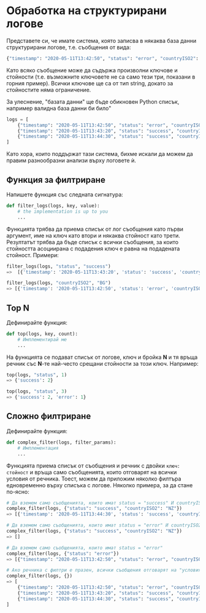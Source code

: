 # Обработка на структурирани логове

Представете си, че имате система, която записва в някаква база данни структурирани логове, т.е. съобщения от вида:


```python
{"timestamp": "2020-05-11T13:42:50", "status": "error", "countryISO2": "BG"}
```

Като всяко съобщение може да съдържа произволни ключове и стойности (т.е. възможните ключовете не са само тези три, показани в горния пример). Всички ключове ще са от тип string, докато за стойностите няма ограничение.

За улеснение, "базата данни" ще бъде обикновен Python списък, например валидна база данни би било"

```python
logs = [
    {"timestamp": "2020-05-11T13:42:50", "status": "error", "countryISO2": "BG"},
    {"timestamp": "2020-05-11T13:43:20", "status": "success", "countryISO2": "UK"},
    {"timestamp": "2020-05-11T13:44:30", "status": "success", "countryISO2": "NZ"},
]
```

Като хора, които поддържат тази система, бихме искали да можем да правим разнообразни анализи върху логовете ѝ.

## Функция за филтриране

Напишете функция със следната сигнатура:

```python
def filter_logs(logs, key, value):
    # the implementation is up to you
    ...
```

Функцията трябва да приема списък от лог съобщения като първи аргумент, име на ключ като втори и някаква стойност като трети. Резултатът трябва да бъде списък с всички съобщения, за които стойността асоциирана с подадения ключ е равна на подадената стойност. Примери:

```python
filter_logs(logs, "status", "success")
=>  [{'timestamp': '2020-05-11T13:43:20', 'status': 'success', 'countryISO2': 'UK'}, {'timestamp': '2020-05-11T13:44:30', 'status': 'success', 'countryISO2': 'NZ'}]

filter_logs(logs, "countryISO2", "BG")
=> [{'timestamp': '2020-05-11T13:42:50', 'status': 'error', 'countryISO2': 'BG'}]
```

## Top N

Дефинирайте функция:

```python
def top(logs, key, count):
    # Имплементирай ме
    ...
```

На функцията се подават списък от логове, ключ и бройка **N** и тя връща речник със **N**-те най-често срещани стойности за този ключ. Например:

```python
top(logs, "status", 1)
=> {'success': 2}

top(logs, "status", 3)
=> {'success': 2, 'error': 1}
```

## Сложно филтриране

Дефинирайте функция:

```python
def complex_filter(logs, filter_params):
    # Имплементация
    ...
```

Функцията приема списък от съобщения и речник с двойки `ключ: стойност` и връща само съобщенията, които отговарят на всички условия от речника. Тоест, можем да приложим няколко филтъра едновременно върху списъка с логове. Няколко примера, за да стане по-ясно:


```python
# Да вземем само съобщенията, които имат status = "success" И countryISO2 = "NZ"
complex_filter(logs, {"status": "success", "countryISO2": "NZ"})
=> [{'timestamp': '2020-05-11T13:44:30', 'status': 'success', 'countryISO2': 'NZ'}]

# Да вземем само съобщенията, които имат status = "error" И countryISO2 = "UK"
complex_filter(logs, {"status": "success", "countryISO2": "NZ"})
=> []

# Да вземем само съобщенията, които имат status = "error"
complex_filter(logs, {"status": "error"})
=> [{"timestamp": "2020-05-11T13:42:50", "status": "error", "countryISO2": "BG"}]

# Ако речника с филтри е празен, всички съобщения отговарят на "условията"
complex_filter(logs, {})
=> [
    {"timestamp": "2020-05-11T13:42:50", "status": "error", "countryISO2": "BG"},
    {"timestamp": "2020-05-11T13:43:20", "status": "success", "countryISO2": "UK"},
    {"timestamp": "2020-05-11T13:44:30", "status": "success", "countryISO2": "NZ"},
]
```

